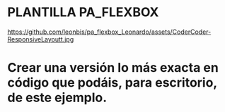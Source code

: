 # PLANTILLA PA_FLEXBOX 
https://github.com/leonbis/pa_flexbox_Leonardo/assets/CoderCoder-ResponsiveLayoutt.jpg
# Crear una versión lo más exacta en código que podáis, para escritorio, de este ejemplo.
